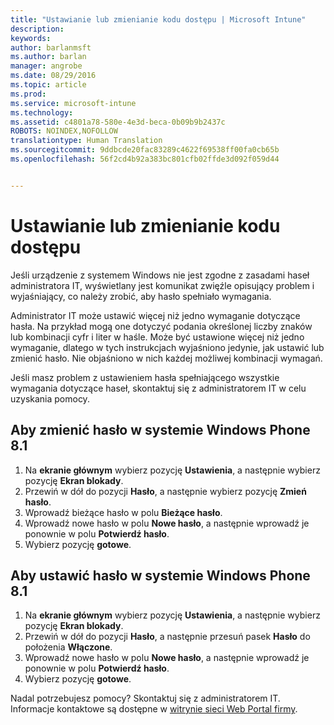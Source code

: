 ```yaml
---
title: "Ustawianie lub zmienianie kodu dostępu | Microsoft Intune"
description: 
keywords: 
author: barlanmsft
ms.author: barlan
manager: angrobe
ms.date: 08/29/2016
ms.topic: article
ms.prod: 
ms.service: microsoft-intune
ms.technology: 
ms.assetid: c4801a78-580e-4e3d-beca-0b09b9b2437c
ROBOTS: NOINDEX,NOFOLLOW
translationtype: Human Translation
ms.sourcegitcommit: 9ddbcde20fac83289c4622f69538ff00fa0cb65b
ms.openlocfilehash: 56f2cd4b92a383bc801cfb02ffde3d092f059d44


---
```


# <a name="set-or-change-your-passcode"></a>Ustawianie lub zmienianie kodu dostępu

Jeśli urządzenie z systemem Windows nie jest zgodne z zasadami haseł administratora IT, wyświetlany jest komunikat zwięźle opisujący problem i wyjaśniający, co należy zrobić, aby hasło spełniało wymagania.

Administrator IT może ustawić więcej niż jedno wymaganie dotyczące hasła. Na przykład mogą one dotyczyć podania określonej liczby znaków lub kombinacji cyfr i liter w haśle. Może być ustawione więcej niż jedno wymaganie, dlatego w tych instrukcjach wyjaśniono jedynie, jak ustawić lub zmienić hasło. Nie objaśniono w nich każdej możliwej kombinacji wymagań.

Jeśli masz problem z ustawieniem hasła spełniającego wszystkie wymagania dotyczące haseł, skontaktuj się z administratorem IT w celu uzyskania pomocy.

## <a name="to-change-your-password-on-windows-phone-81"></a>Aby zmienić hasło w systemie Windows Phone 8.1

1. Na **ekranie głównym** wybierz pozycję **Ustawienia**, a następnie wybierz pozycję **Ekran blokady**.
2. Przewiń w dół do pozycji **Hasło**, a następnie wybierz pozycję **Zmień hasło**.
3. Wprowadź bieżące hasło w polu **Bieżące hasło**.
4. Wprowadź nowe hasło w polu **Nowe hasło**, a następnie wprowadź je ponownie w polu **Potwierdź hasło**.
4. Wybierz pozycję **gotowe**.

## <a name="to-set-your-password-on-windows-phone-81"></a>Aby ustawić hasło w systemie Windows Phone 8.1

1. Na **ekranie głównym** wybierz pozycję **Ustawienia**, a następnie wybierz pozycję **Ekran blokady**.
2. Przewiń w dół do pozycji **Hasło**, a następnie przesuń pasek **Hasło** do położenia **Włączone**.
3. Wprowadź nowe hasło w polu **Nowe hasło**, a następnie wprowadź je ponownie w polu **Potwierdź hasło**.
4. Wybierz pozycję **gotowe**.

Nadal potrzebujesz pomocy? Skontaktuj się z administratorem IT. Informacje kontaktowe są dostępne w [witrynie sieci Web Portal firmy](http://portal.manage.microsoft.com).



<!--HONumber=Nov16_HO2-->


